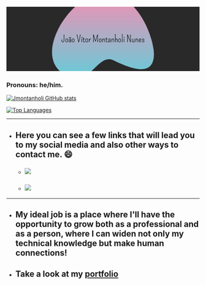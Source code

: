 ![this is my logo](https://github.com/jmontanholi/jmontanholi/blob/main/João%20Vítor%20Montanholi%20Nunes.png) 

### Pronouns: he/him.
[![Jmontanholi GitHub stats](https://github-readme-stats.vercel.app/api?username=jmontanholi&show_icons=true&theme=radical)](https://github.com/jmontanholi/github-readme-stats)

[![Top Languages](https://github-readme-stats.vercel.app/api/top-langs/?username=jmontanholi&layout=compact&theme=radical)](https://github.com/jmontanholi/github-readme-stats)

---
* ## Here you can see a few links that will lead you to my social media and also other ways to contact me. :smile:
  * ### [<img src="https://img.shields.io/badge/LinkedIn-0077B5?style=for-the-badge&logo=linkedin&logoColor=white"/>](https://www.linkedin.com/in/joaovitormontanholi/)
  * ### [<img src="https://img.shields.io/badge/Gmail-D14836?style=for-the-badge&logo=gmail&logoColor=white"/>](jonunes9326@hotmail.com.br)

---
 * ## My ideal job is a place where I'll have the opportunity to grow both as a professional and as a person, where I can widen not only my technical knowledge but make human connections!
* ## Take a look at my [portfolio](https://jmontanholi.github.io/my_portfolio/)
